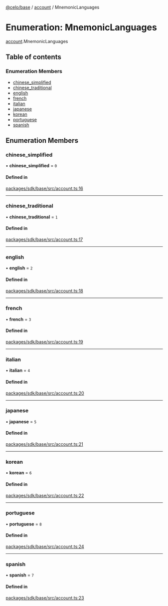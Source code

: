 [@celo/base](../README.md) / [account](../modules/account.md) / MnemonicLanguages

# Enumeration: MnemonicLanguages

[account](../modules/account.md).MnemonicLanguages

## Table of contents

### Enumeration Members

- [chinese\_simplified](account.MnemonicLanguages.md#chinese_simplified)
- [chinese\_traditional](account.MnemonicLanguages.md#chinese_traditional)
- [english](account.MnemonicLanguages.md#english)
- [french](account.MnemonicLanguages.md#french)
- [italian](account.MnemonicLanguages.md#italian)
- [japanese](account.MnemonicLanguages.md#japanese)
- [korean](account.MnemonicLanguages.md#korean)
- [portuguese](account.MnemonicLanguages.md#portuguese)
- [spanish](account.MnemonicLanguages.md#spanish)

## Enumeration Members

### chinese\_simplified

• **chinese\_simplified** = ``0``

#### Defined in

[packages/sdk/base/src/account.ts:16](https://github.com/celo-org/developer-tooling/blob/master/packages/sdk/base/src/account.ts#L16)

___

### chinese\_traditional

• **chinese\_traditional** = ``1``

#### Defined in

[packages/sdk/base/src/account.ts:17](https://github.com/celo-org/developer-tooling/blob/master/packages/sdk/base/src/account.ts#L17)

___

### english

• **english** = ``2``

#### Defined in

[packages/sdk/base/src/account.ts:18](https://github.com/celo-org/developer-tooling/blob/master/packages/sdk/base/src/account.ts#L18)

___

### french

• **french** = ``3``

#### Defined in

[packages/sdk/base/src/account.ts:19](https://github.com/celo-org/developer-tooling/blob/master/packages/sdk/base/src/account.ts#L19)

___

### italian

• **italian** = ``4``

#### Defined in

[packages/sdk/base/src/account.ts:20](https://github.com/celo-org/developer-tooling/blob/master/packages/sdk/base/src/account.ts#L20)

___

### japanese

• **japanese** = ``5``

#### Defined in

[packages/sdk/base/src/account.ts:21](https://github.com/celo-org/developer-tooling/blob/master/packages/sdk/base/src/account.ts#L21)

___

### korean

• **korean** = ``6``

#### Defined in

[packages/sdk/base/src/account.ts:22](https://github.com/celo-org/developer-tooling/blob/master/packages/sdk/base/src/account.ts#L22)

___

### portuguese

• **portuguese** = ``8``

#### Defined in

[packages/sdk/base/src/account.ts:24](https://github.com/celo-org/developer-tooling/blob/master/packages/sdk/base/src/account.ts#L24)

___

### spanish

• **spanish** = ``7``

#### Defined in

[packages/sdk/base/src/account.ts:23](https://github.com/celo-org/developer-tooling/blob/master/packages/sdk/base/src/account.ts#L23)

